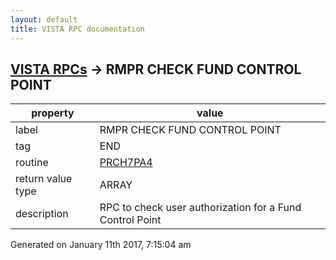 ```yaml
---
layout: default
title: VISTA RPC documentation
---
```




## [VISTA RPCs](TableOfContent.md) &#8594; RMPR CHECK FUND CONTROL POINT 

 property | value 
--- | --- 
 label | RMPR CHECK FUND CONTROL POINT
 tag | END
 routine | [PRCH7PA4](http://code.osehra.org/dox/Routine_PRCH7PA4_source.html)
 return value type | ARRAY
 description | RPC to check user authorization for a Fund Control Point




 Generated on January 11th 2017, 7:15:04 am
